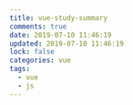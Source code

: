 ```yaml
---
title: vue-study-summary
comments: true
date: 2019-07-10 11:46:19
updated: 2019-07-10 11:46:19
lock: false
categories: vue
tags:
  - vue
  - js
---
```

